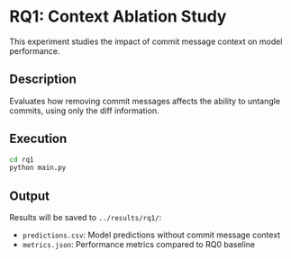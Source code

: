 # RQ1: Context Ablation Study

This experiment studies the impact of commit message context on model performance.

## Description

Evaluates how removing commit messages affects the ability to untangle commits, using only the diff information.

## Execution

```bash
cd rq1
python main.py
```

## Output

Results will be saved to `../results/rq1/`:

- `predictions.csv`: Model predictions without commit message context
- `metrics.json`: Performance metrics compared to RQ0 baseline
